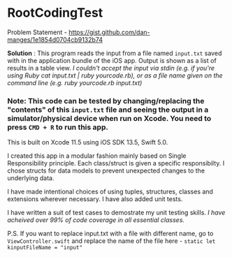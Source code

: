 #  RootCodingTest

Problem Statement - https://gist.github.com/dan-manges/1e1854d0704cb9132b74

**Solution** : This program reads the input from a file named `input.txt` saved with in the application bundle of the iOS app. Output is shown as a list of results in a table view. *I couldn't accept the input via stdin (e.g. if you're using Ruby cat input.txt | ruby yourcode.rb), or as a file name given on the command line (e.g. ruby yourcode.rb input.txt)*

### Note: This code can be tested by changing/replacing the "contents" of this `input.txt` file and seeing the output in a simulator/physical device when run on Xcode. You need to press `CMD + R` to run this app.

This is built on Xcode 11.5 using iOS SDK 13.5, Swift 5.0.

I created this app in a modular fashion mainly based on Single Responsibility principle. Each class/struct is given a specific responsibilty. I chose structs for data models to prevent unexpected changes to the underlying data.

I have made intentional choices of using tuples, structures, classes and extensions wherever necessary. I have also added unit tests.

I have written a suit of test cases to demostrate my unit testing skills. _I have acheived over 99% of code coverage in all essential classes._

P.S. If you want to replace input.txt with a file with different name, go to `ViewController.swift` and replace the name of the file here - `static let kinputFileName = "input"`


